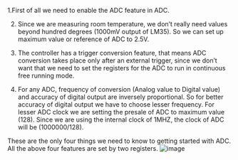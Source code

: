 1.First of all we need to enable the ADC feature in ADC.

2. Since we  are measuring room temperature, we don’t really need values beyond hundred degrees (1000mV output of LM35).
So we can set up maximum value or reference of ADC to 2.5V.

3. The controller has a trigger conversion feature, that means ADC conversion takes place only after an 
external trigger, since we don’t want that we need to set the registers for the ADC to run in continuous
free running mode.

4. For any ADC, frequency of conversion (Analog value to Digital value) and accuracy of digital output are 
inversely proportional. So for better accuracy of digital output we have to choose lesser frequency. 
For lesser ADC clock we are setting the presale of ADC to maximum value (128). Since we are using the 
internal clock of 1MHZ, the clock of ADC will be (1000000/128).

These are the only four things we need to know to getting started with ADC. All the above four features are set by two registers.
![image](https://user-images.githubusercontent.com/86291115/144382760-4c097146-7bee-4cf1-b3cc-723a6da21d70.png)
